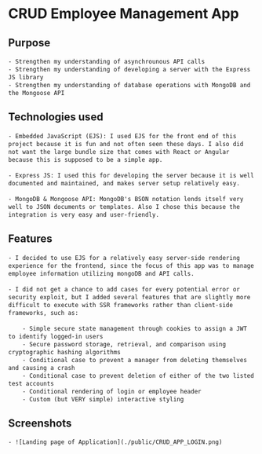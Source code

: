 # CRUD Employee Management App

## Purpose

    - Strengthen my understanding of asynchrounous API calls
    - Strengthen my understanding of developing a server with the Express JS library
    - Strengthen my understanding of database operations with MongoDB and the Mongoose API

## Technologies used

    - Embedded JavaScript (EJS): I used EJS for the front end of this project because it is fun and not often seen these days. I also did not want the large bundle size that comes with React or Angular because this is supposed to be a simple app. 

    - Express JS: I used this for developing the server because it is well documented and maintained, and makes server setup relatively easy.

    - MongoDB & Mongoose API: MongoDB's BSON notation lends itself very well to JSON documents or templates. Also I chose this because the integration is very easy and user-friendly. 

## Features

    - I decided to use EJS for a relatively easy server-side rendering experience for the frontend, since the focus of this app was to manage employee information utilizing mongoDB and API calls. 

    - I did not get a chance to add cases for every potential error or security exploit, but I added several features that are slightly more difficult to execute with SSR frameworks rather than client-side frameworks, such as: 
        
        - Simple secure state management through cookies to assign a JWT to identify logged-in users
        - Secure password storage, retrieval, and comparison using cryptographic hashing algorithms
        - Conditional case to prevent a manager from deleting themselves and causing a crash
        - Conditional case to prevent deletion of either of the two listed test accounts
        - Conditional rendering of login or employee header
        - Custom (but VERY simple) interactive styling

## Screenshots
    - ![Landing page of Application](./public/CRUD_APP_LOGIN.png)

